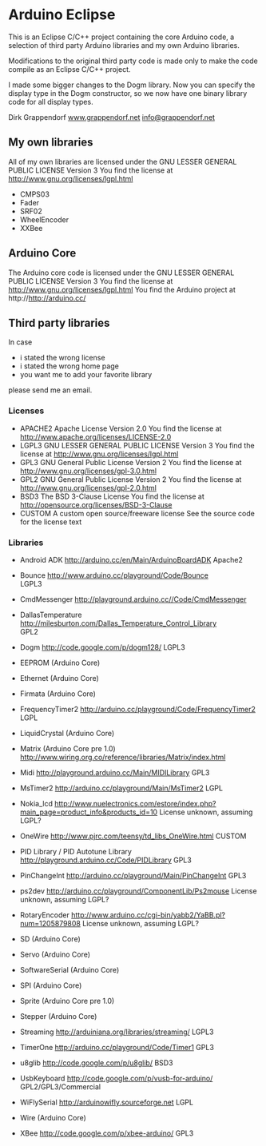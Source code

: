 Arduino Eclipse
===============

This is an Eclipse C/C++ project containing the core Arduino code, a selection of third party
Arduino libraries and my own Arduino libraries.

Modifications to the original third party code is made only to make the code compile as an
Eclipse C/C++ project.

I made some bigger changes to the Dogm library. Now you can specify the display type in the
Dogm constructor, so we now have one binary library code for all display types.

Dirk Grappendorf
www.grappendorf.net
info@grappendorf.net

My own libraries
----------------

All of my own libraries are licensed under the GNU LESSER GENERAL PUBLIC LICENSE Version 3
You find the license at http://www.gnu.org/licenses/lgpl.html

* CMPS03
* Fader
* SRF02
* WheelEncoder
* XXBee

Arduino Core
------------

The Arduino core code is licensed under the GNU LESSER GENERAL PUBLIC LICENSE Version 3
You find the license at http://www.gnu.org/licenses/lgpl.html
You find the Arduino project at http://http://arduino.cc/

Third party libraries
--------------------- 

In case

 * i stated the wrong license
 * i stated the wrong home page
 * you want me to add your favorite library
 
please send me an email.

### Licenses

 * APACHE2 Apache License Version 2.0
  You find the license at http://www.apache.org/licenses/LICENSE-2.0
 * LGPL3 GNU LESSER GENERAL PUBLIC LICENSE Version 3
  You find the license at http://www.gnu.org/licenses/lgpl.html
 * GPL3 GNU General Public License Version 2 
  You find the license at http://www.gnu.org/licenses/gpl-3.0.html
 * GPL2 GNU General Public License Version 2 
  You find the license at http://www.gnu.org/licenses/gpl-2.0.html
 * BSD3 The BSD 3-Clause License
  You find the license at http://opensource.org/licenses/BSD-3-Clause
 * CUSTOM A custom open source/freeware license
  See the source code for the license text 

###  Libraries

 * Android ADK
  http://arduino.cc/en/Main/ArduinoBoardADK
  Apache2
 * Bounce 
  http://www.arduino.cc/playground/Code/Bounce  
  LGPL3 
 * CmdMessenger
  http://playground.arduino.cc//Code/CmdMessenger
   
 * DallasTemperature 
  http://milesburton.com/Dallas_Temperature_Control_Library   
  GPL2 
 * Dogm
  http://code.google.com/p/dogm128/
  LGPL3 
 * EEPROM (Arduino Core)
 * Ethernet (Arduino Core)
 * Firmata (Arduino Core)
 * FrequencyTimer2
  http://arduino.cc/playground/Code/FrequencyTimer2
  LGPL 
 * LiquidCrystal (Arduino Core)
 * Matrix (Arduino Core pre 1.0) 
  http://www.wiring.org.co/reference/libraries/Matrix/index.html
 * Midi
  http://playground.arduino.cc/Main/MIDILibrary
  GPL3
 * MsTimer2
  http://arduino.cc/playground/Main/MsTimer2
  LGPL
 * Nokia_lcd
  http://www.nuelectronics.com/estore/index.php?main_page=product_info&products_id=10
  License unknown, assuming LGPL?
 * OneWire
  http://www.pjrc.com/teensy/td_libs_OneWire.html
  CUSTOM
 * PID Library / PID Autotune Library
  http://playground.arduino.cc/Code/PIDLibrary
  GPL3
 * PinChangeInt
  http://arduino.cc/playground/Main/PinChangeInt
  GPL3
 * ps2dev
  http://arduino.cc/playground/ComponentLib/Ps2mouse
  License unknown, assuming LGPL?
 * RotaryEncoder
  http://www.arduino.cc/cgi-bin/yabb2/YaBB.pl?num=1205879808
  License unknown, assuming LGPL?
 * SD (Arduino Core)
 * Servo (Arduino Core)
 * SoftwareSerial (Arduino Core)
 * SPI (Arduino Core)
 * Sprite (Arduino Core pre 1.0) 
 * Stepper (Arduino Core)
 * Streaming
  http://arduiniana.org/libraries/streaming/
  LGPL3
 * TimerOne
  http://arduino.cc/playground/Code/Timer1
  GPL3
 * u8glib
  http://code.google.com/p/u8glib/
  BSD3
 * UsbKeyboard
  http://code.google.com/p/vusb-for-arduino/
  GPL2/GPL3/Commercial
 * WiFlySerial
  http://arduinowifly.sourceforge.net
  LGPL
 * Wire (Arduino Core)
 * XBee
  http://code.google.com/p/xbee-arduino/
  GPL3
